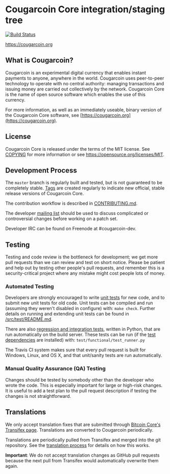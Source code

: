 Cougarcoin Core integration/staging tree
=====================================

[![Build Status](https://travis-ci.org/cougarcoin-project/cougarcoin.svg?branch=master)](https://travis-ci.org/cougarcoin-project/cougarcoin)

https://cougarcoin.org

What is Cougarcoin?
----------------

Cougarcoin is an experimental digital currency that enables instant payments to
anyone, anywhere in the world. Cougarcoin uses peer-to-peer technology to operate
with no central authority: managing transactions and issuing money are carried
out collectively by the network. Cougarcoin Core is the name of open source
software which enables the use of this currency.

For more information, as well as an immediately useable, binary version of
the Cougarcoin Core software, see [https://cougarcoin.org](https://cougarcoin.org).

License
-------

Cougarcoin Core is released under the terms of the MIT license. See [COPYING](COPYING) for more
information or see https://opensource.org/licenses/MIT.

Development Process
-------------------

The `master` branch is regularly built and tested, but is not guaranteed to be
completely stable. [Tags](https://github.com/cougarcoin-project/cougarcoin/tags) are created
regularly to indicate new official, stable release versions of Cougarcoin Core.

The contribution workflow is described in [CONTRIBUTING.md](CONTRIBUTING.md).

The developer [mailing list](https://groups.google.com/forum/#!forum/cougarcoin-dev)
should be used to discuss complicated or controversial changes before working
on a patch set.

Developer IRC can be found on Freenode at #cougarcoin-dev.

Testing
-------

Testing and code review is the bottleneck for development; we get more pull
requests than we can review and test on short notice. Please be patient and help out by testing
other people's pull requests, and remember this is a security-critical project where any mistake might cost people
lots of money.

### Automated Testing

Developers are strongly encouraged to write [unit tests](src/test/README.md) for new code, and to
submit new unit tests for old code. Unit tests can be compiled and run
(assuming they weren't disabled in configure) with: `make check`. Further details on running
and extending unit tests can be found in [/src/test/README.md](/src/test/README.md).

There are also [regression and integration tests](/test), written
in Python, that are run automatically on the build server.
These tests can be run (if the [test dependencies](/test) are installed) with: `test/functional/test_runner.py`

The Travis CI system makes sure that every pull request is built for Windows, Linux, and OS X, and that unit/sanity tests are run automatically.

### Manual Quality Assurance (QA) Testing

Changes should be tested by somebody other than the developer who wrote the
code. This is especially important for large or high-risk changes. It is useful
to add a test plan to the pull request description if testing the changes is
not straightforward.

Translations
------------

We only accept translation fixes that are submitted through [Bitcoin Core's Transifex page](https://www.transifex.com/projects/p/bitcoin/).
Translations are converted to Cougarcoin periodically.

Translations are periodically pulled from Transifex and merged into the git repository. See the
[translation process](doc/translation_process.md) for details on how this works.

**Important**: We do not accept translation changes as GitHub pull requests because the next
pull from Transifex would automatically overwrite them again.
